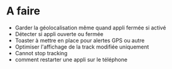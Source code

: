 # A faire

- Garder la géolocalisation même quand appli fermée si activé
- Détecter si appli ouverte ou fermée
- Toaster à mettre en place pour alertes GPS ou autre
- Optimiser l'affichage de la track modifiée uniquement
- Cannot stop tracking
- comment restarter une appli sur le téléphone